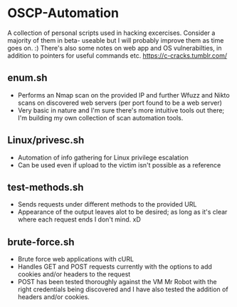 # OSCP-Automation
A collection of personal scripts used in hacking excercises. Consider a majority of them in beta- useable but I will probably improve them as time goes on. :)
There's also some notes on web app and OS vulnerabilties, in addition to pointers for useful commands etc.
https://c-cracks.tumblr.com/

## enum.sh
* Performs an Nmap scan on the provided IP and further Wfuzz and Nikto scans on discovered web servers (per port found to be a web server)
* Very basic in nature and I'm sure there's more intuitive tools out there; I'm building my own collection of scan automation tools.

## Linux/privesc.sh
* Automation of info gathering for Linux privilege escalation
* Can be used even if upload to the victim isn't possible as a reference

## test-methods.sh
* Sends requests under different methods to the provided URL
* Appearance of the output leaves alot to be desired; as long as it's clear where each request ends I don't mind. xD

## brute-force.sh
* Brute force web applications with cURL
* Handles GET and POST requests currently with the options to add cookies and/or headers to the request
* POST has been tested thoroughly against the VM Mr Robot with the right credentials being discovered and I have also tested the addition of headers and/or cookies.
